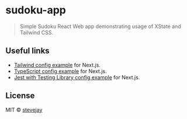 # sudoku-app

> Simple Sudoku React Web app demonstrating usage of XState and Tailwind CSS.

## Useful links

- [Tailwind config example](https://github.com/vercel/next.js/tree/canary/examples/with-tailwindcss) for Next.js.
- [TypeScript config example](https://github.com/vercel/next.js/tree/canary/examples/with-typescript) for Next.js.
- [Jest with Testing Library config example](https://github.com/vercel/next.js/tree/master/examples/with-jest) for Next.js.

## License

MIT © [stevejay](https://github.com/stevejay)
